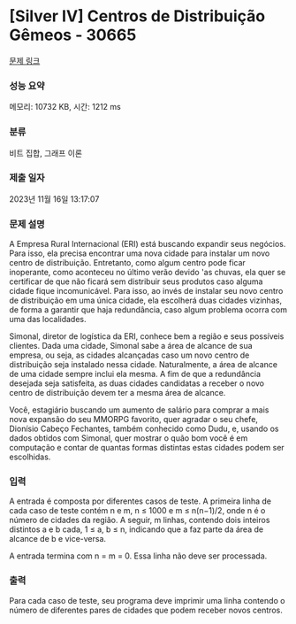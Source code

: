 # [Silver IV] Centros de Distribuição Gêmeos - 30665 

[문제 링크](https://www.acmicpc.net/problem/30665) 

### 성능 요약

메모리: 10732 KB, 시간: 1212 ms

### 분류

비트 집합, 그래프 이론

### 제출 일자

2023년 11월 16일 13:17:07

### 문제 설명

<p>A Empresa Rural Internacional (ERI) está buscando expandir seus negócios. Para isso, ela precisa encontrar uma nova cidade para instalar um novo centro de distribuição. Entretanto, como algum centro pode ficar inoperante, como aconteceu no último verão devido 'as chuvas, ela quer se certificar de que não ficará sem distribuir seus produtos caso alguma cidade fique incomunicável. Para isso, ao invés de instalar seu novo centro de distribuição em uma única cidade, ela escolherá duas cidades vizinhas, de forma a garantir que haja redundância, caso algum problema ocorra com uma das localidades.</p>

<p>Simonal, diretor de logística da ERI, conhece bem a região e seus possíveis clientes. Dada uma cidade, Simonal sabe a área de alcance de sua empresa, ou seja, as cidades alcançadas caso um novo centro de distribuição seja instalado nessa cidade. Naturalmente, a área de alcance de uma cidade sempre inclui ela mesma. A fim de que a redundância desejada seja satisfeita, as duas cidades candidatas a receber o novo centro de distribuição devem ter a mesma área de alcance.</p>

<p>Você, estagiário buscando um aumento de salário para comprar a mais nova expansão do seu MMORPG favorito, quer agradar o seu chefe, Dionísio Cabeço Fechantes, também conhecido como Dudu, e, usando os dados obtidos com Simonal, quer mostrar o quão bom você é em computação e contar de quantas formas distintas estas cidades podem ser escolhidas.</p>

### 입력 

 <p>A entrada é composta por diferentes casos de teste. A primeira linha de cada caso de teste contém n e m, n ≤ 1000 e m ≤ n(n−1)/2, onde n é o número de cidades da região. A seguir, m linhas, contendo dois inteiros distintos a e b cada, 1 ≤ a, b ≤ n, indicando que a faz parte da área de alcance de b e vice-versa.</p>

<p>A entrada termina com n = m = 0. Essa linha não deve ser processada.</p>

### 출력 

 <p>Para cada caso de teste, seu programa deve imprimir uma linha contendo o número de diferentes pares de cidades que podem receber novos centros.</p>

